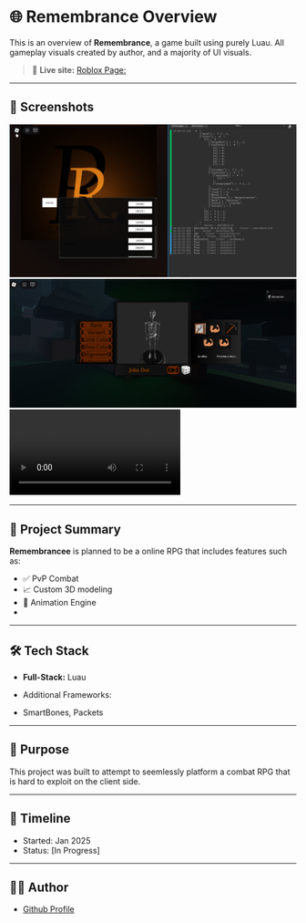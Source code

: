 # 🌐 Remembrance Overview

This is an overview of **Remembrance**, a game built using purely Luau. All gameplay visuals created by author, and a majority of UI visuals.

> 🚀 **Live site:** [Roblox Page:](https://www.roblox.com/games/131450869711405/)

---

## 📸 Screenshots

![Login](loginMenu.png)
![Character Creation](characterCreation.png)
![Short Gameplay](https://github.com/KingToxic/remembrance-overview/blob/main/upload.mp4)

---

## 📝 Project Summary

**Remembrancee** is planned to be a online RPG that includes features such as:

- ✅ PvP Combat
- 📈 Custom 3D modeling
- 🔐 Animation Engine
- 

---

## 🛠 Tech Stack

- **Full-Stack:** Luau

- Additional Frameworks:
* SmartBones, Packets

---

## 🎯 Purpose

This project was built to attempt to seemlessly platform a combat RPG that is hard to exploit on the client side.

---

## 📅 Timeline

- Started: Jan 2025
- Status: [In Progress]

---

## 🙋‍♂️ Author

- [Github Profile](https://github.com/KingToxic)

